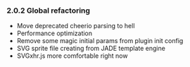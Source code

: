 ### 2.0.2 Global refactoring
- Move deprecated cheerio parsing to hell
- Performance optimization
- Remove some magic initial params from plugin init config
- SVG sprite file creating from JADE template engine
- SVGxhr.js more comfortable right now
